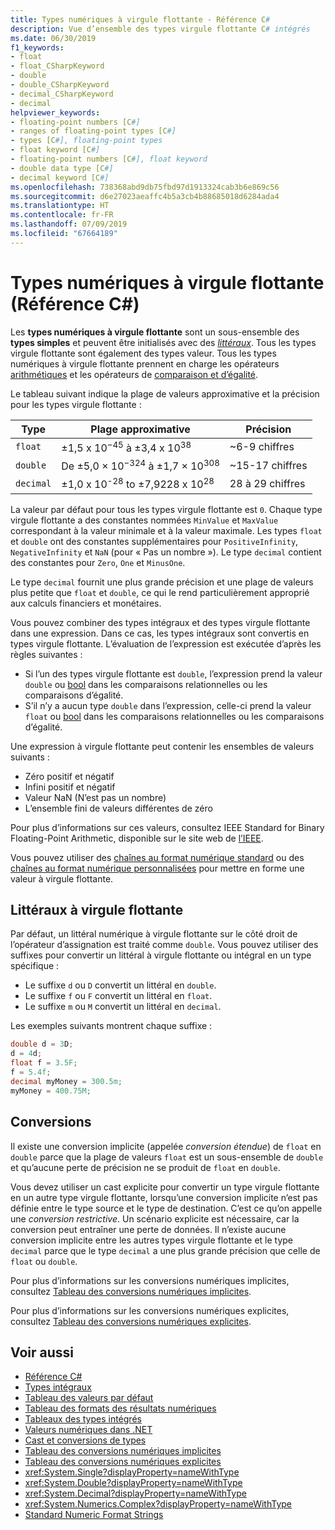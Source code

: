 ```yaml
---
title: Types numériques à virgule flottante - Référence C#
description: Vue d’ensemble des types virgule flottante C# intégrés
ms.date: 06/30/2019
f1_keywords:
- float
- float_CSharpKeyword
- double
- double_CSharpKeyword
- decimal_CSharpKeyword
- decimal
helpviewer_keywords:
- floating-point numbers [C#]
- ranges of floating-point types [C#]
- types [C#], floating-point types
- float keyword [C#]
- floating-point numbers [C#], float keyword
- double data type [C#]
- decimal keyword [C#]
ms.openlocfilehash: 738368abd9db75fbd97d1913324cab3b6e869c56
ms.sourcegitcommit: d6e27023aeaffc4b5a3cb4b88685018d6284ada4
ms.translationtype: HT
ms.contentlocale: fr-FR
ms.lasthandoff: 07/09/2019
ms.locfileid: "67664189"
---
```

# <a name="floating-point-numeric-types-c-reference"></a>Types numériques à virgule flottante (Référence C#)

Les **types numériques à virgule flottante** sont un sous-ensemble des **types simples** et peuvent être initialisés avec des [*littéraux*](#floating-point-literals). Tous les types virgule flottante sont également des types valeur. Tous les types numériques à virgule flottante prennent en charge les opérateurs [arithmétiques](../operators/arithmetic-operators.md) et les opérateurs de [comparaison et d’égalité](../operators/equality-operators.md).

Le tableau suivant indique la plage de valeurs approximative et la précision pour les types virgule flottante :
  
|Type|Plage approximative|Précision|  
|----------|-----------------------|---------------|  
|`float`|±1,5 x 10<sup>−45</sup> à ±3,4 x 10<sup>38</sup>|~6-9 chiffres|  
|`double`|De ±5,0 × 10<sup>−324</sup> à ±1,7 × 10<sup>308</sup>|~15-17 chiffres|  
|`decimal`|±1,0 x 10<sup>-28</sup> to ±7,9228 x 10<sup>28</sup>|28 à 29 chiffres|  

La valeur par défaut pour tous les types virgule flottante est `0`. Chaque type virgule flottante a des constantes nommées `MinValue` et `MaxValue` correspondant à la valeur minimale et à la valeur maximale. Les types `float` et `double` ont des constantes supplémentaires pour `PositiveInfinity`, `NegativeInfinity` et `NaN` (pour « Pas un nombre »). Le type `decimal` contient des constantes pour `Zero`, `One` et `MinusOne`.

Le type `decimal` fournit une plus grande précision et une plage de valeurs plus petite que `float` et `double`, ce qui le rend particulièrement approprié aux calculs financiers et monétaires.

Vous pouvez combiner des types intégraux et des types virgule flottante dans une expression. Dans ce cas, les types intégraux sont convertis en types virgule flottante. L’évaluation de l’expression est exécutée d’après les règles suivantes :

- Si l’un des types virgule flottante est `double`, l’expression prend la valeur `double` ou [bool](../keywords/bool.md) dans les comparaisons relationnelles ou les comparaisons d’égalité.
- S’il n’y a aucun type `double` dans l’expression, celle-ci prend la valeur `float` ou [bool](../keywords/bool.md) dans les comparaisons relationnelles ou les comparaisons d’égalité.

Une expression à virgule flottante peut contenir les ensembles de valeurs suivants :

- Zéro positif et négatif
- Infini positif et négatif
- Valeur NaN (N’est pas un nombre)
- L’ensemble fini de valeurs différentes de zéro

Pour plus d’informations sur ces valeurs, consultez IEEE Standard for Binary Floating-Point Arithmetic, disponible sur le site web de [l’IEEE](https://www.ieee.org).

Vous pouvez utiliser des [chaînes au format numérique standard](../../../standard/base-types/standard-numeric-format-strings.md) ou des [chaînes au format numérique personnalisées](../../../standard/base-types/custom-numeric-format-strings.md) pour mettre en forme une valeur à virgule flottante.

## <a name="floating-point-literals"></a>Littéraux à virgule flottante

Par défaut, un littéral numérique à virgule flottante sur le côté droit de l’opérateur d’assignation est traité comme `double`. Vous pouvez utiliser des suffixes pour convertir un littéral à virgule flottante ou intégral en un type spécifique :

- Le suffixe `d` ou `D` convertit un littéral en `double`.
- Le suffixe `f` ou `F` convertit un littéral en `float`.
- Le suffixe `m` ou `M` convertit un littéral en `decimal`.

Les exemples suivants montrent chaque suffixe :

```csharp
double d = 3D;
d = 4d;
float f = 3.5F;
f = 5.4f;
decimal myMoney = 300.5m;
myMoney = 400.75M;
```

## <a name="conversions"></a>Conversions

Il existe une conversion implicite (appelée *conversion étendue*) de `float` en `double` parce que la plage de valeurs `float` est un sous-ensemble de `double` et qu’aucune perte de précision ne se produit de `float` en `double`. 

Vous devez utiliser un cast explicite pour convertir un type virgule flottante en un autre type virgule flottante, lorsqu’une conversion implicite n’est pas définie entre le type source et le type de destination. C’est ce qu’on appelle une *conversion restrictive*. Un scénario explicite est nécessaire, car la conversion peut entraîner une perte de données. Il n’existe aucune conversion implicite entre les autres types virgule flottante et le type `decimal` parce que le type `decimal` a une plus grande précision que celle de `float` ou `double`.

Pour plus d’informations sur les conversions numériques implicites, consultez [Tableau des conversions numériques implicites](../keywords/implicit-numeric-conversions-table.md).

Pour plus d’informations sur les conversions numériques explicites, consultez [Tableau des conversions numériques explicites](../keywords/explicit-numeric-conversions-table.md).

## <a name="see-also"></a>Voir aussi

- [Référence C#](../index.md)
- [Types intégraux](integral-numeric-types.md)
- [Tableau des valeurs par défaut](../keywords/default-values-table.md)
- [Tableau des formats des résultats numériques](../keywords/formatting-numeric-results-table.md)
- [Tableaux des types intégrés](../keywords/built-in-types-table.md)
- [Valeurs numériques dans .NET](../../../standard/numerics.md)
- [Cast et conversions de types](../../programming-guide/types/casting-and-type-conversions.md)
- [Tableau des conversions numériques implicites](../keywords/implicit-numeric-conversions-table.md)
- [Tableau des conversions numériques explicites](../keywords/explicit-numeric-conversions-table.md)
- <xref:System.Single?displayProperty=nameWithType>
- <xref:System.Double?displayProperty=nameWithType>
- <xref:System.Decimal?displayProperty=nameWithType>
- <xref:System.Numerics.Complex?displayProperty=nameWithType>
- [Standard Numeric Format Strings](../../../standard/base-types/standard-numeric-format-strings.md)
